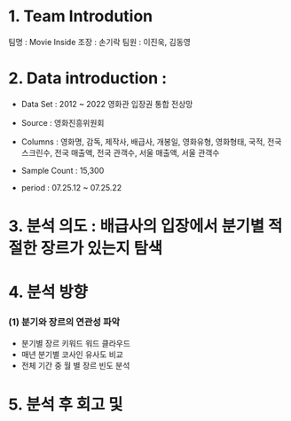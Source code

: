 # 1. Team Introdution
팀명 : Movie Inside
조장 : 손기락
팀원 : 이진욱, 김동영

# 2. Data introduction : 

- Data Set : 2012 ~ 2022 영화관 입장권 통합 전상망

- Source : 영화진흥위원회

- Columns : 영화명, 감독, 제작사, 배급사, 개봉일, 영화유형, 영화형태, 국적, 전국 스크린수, 전국 매출액, 전국 관객수, 서울 매출액, 서울 관객수

- Sample Count : 15,300

- period : 07.25.12 ~ 07.25.22 

# 3. 분석 의도 : 배급사의 입장에서 분기별 적절한 장르가 있는지 탐색

# 4. 분석 방향 
### (1) 분기와 장르의 연관성 파악
- 분기별 장르 키워드 워드 클라우드
- 매년 분기별 코사인 유사도 비교
- 전체 기간 중 월 별 장르 빈도 분석

# 5. 분석 후 회고 및 

